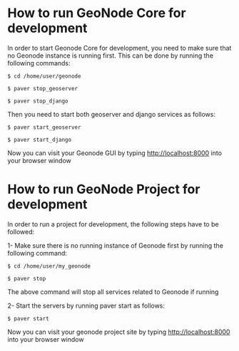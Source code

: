 # How to run GeoNode Core for development

In order to start Geonode Core for development, you need to make sure that no Geonode instance is running first. This can be done by running the following commands:

``` shell
$ cd /home/user/geonode

$ paver stop_geoserver

$ paver stop_django
```

Then you need to start both geoserver and django services as follows:

``` shell
$ paver start_geoserver

$ paver start_django
```

Now you can visit your Geonode GUI by typing <http://localhost:8000> into your browser window

# How to run GeoNode Project for development

In order to run a project for development, the following steps have to be followed:

1- Make sure there is no running instance of Geonode first by running the following command:

``` shell
$ cd /home/user/my_geonode 

$ paver stop
```

The above command will stop all services related to Geonode if running

2- Start the servers by running paver start as follows:

``` shell
$ paver start
```

Now you can visit your geonode project site by typing <http://localhost:8000> into your browser window
